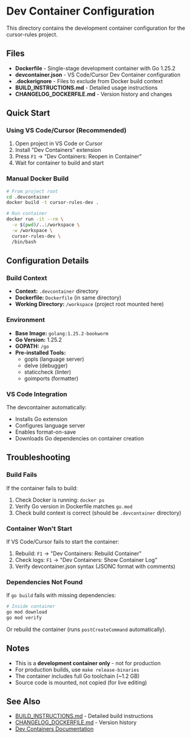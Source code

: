 # Dev Container Configuration

This directory contains the development container configuration for the cursor-rules project.

## Files

- **Dockerfile** - Single-stage development container with Go 1.25.2
- **devcontainer.json** - VS Code/Cursor Dev Container configuration
- **.dockerignore** - Files to exclude from Docker build context
- **BUILD_INSTRUCTIONS.md** - Detailed usage instructions
- **CHANGELOG_DOCKERFILE.md** - Version history and changes

## Quick Start

### Using VS Code/Cursor (Recommended)

1. Open project in VS Code or Cursor
2. Install "Dev Containers" extension
3. Press `F1` → "Dev Containers: Reopen in Container"
4. Wait for container to build and start

### Manual Docker Build

```bash
# From project root
cd .devcontainer
docker build -t cursor-rules-dev .

# Run container
docker run -it --rm \
  -v $(pwd)/..:/workspace \
  -w /workspace \
  cursor-rules-dev \
  /bin/bash
```

## Configuration Details

### Build Context

- **Context:** `.devcontainer` directory
- **Dockerfile:** `Dockerfile` (in same directory)
- **Working Directory:** `/workspace` (project root mounted here)

### Environment

- **Base Image:** `golang:1.25.2-bookworm`
- **Go Version:** 1.25.2
- **GOPATH:** `/go`
- **Pre-installed Tools:**
  - gopls (language server)
  - delve (debugger)
  - staticcheck (linter)
  - goimports (formatter)

### VS Code Integration

The devcontainer automatically:
- Installs Go extension
- Configures language server
- Enables format-on-save
- Downloads Go dependencies on container creation

## Troubleshooting

### Build Fails

If the container fails to build:

1. Check Docker is running: `docker ps`
2. Verify Go version in Dockerfile matches `go.mod`
3. Check build context is correct (should be `.devcontainer` directory)

### Container Won't Start

If VS Code/Cursor fails to start the container:

1. Rebuild: `F1` → "Dev Containers: Rebuild Container"
2. Check logs: `F1` → "Dev Containers: Show Container Log"
3. Verify devcontainer.json syntax (JSONC format with comments)

### Dependencies Not Found

If `go build` fails with missing dependencies:

```bash
# Inside container
go mod download
go mod verify
```

Or rebuild the container (runs `postCreateCommand` automatically).

## Notes

- This is a **development container only** - not for production
- For production builds, use `make release-binaries`
- The container includes full Go toolchain (~1.2 GB)
- Source code is mounted, not copied (for live editing)

## See Also

- [BUILD_INSTRUCTIONS.md](BUILD_INSTRUCTIONS.md) - Detailed build instructions
- [CHANGELOG_DOCKERFILE.md](CHANGELOG_DOCKERFILE.md) - Version history
- [Dev Containers Documentation](https://containers.dev/)
